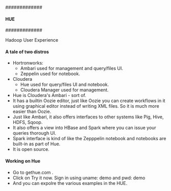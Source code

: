 #############
#### HUE ####
#############

Hadoop User Experience

#### A tale of two distros
- Hortronworks:
    - Ambari used for management and query/files UI.
    - Zeppelin used for notebook.
- Cloudera
    - Hue used for query/files UI and notebook.
    - Cloudera Manager used for management.
- Hue is Cloudera's Ambari - sort of.
- It has a builtin Oozie editor, just like Oozie you can create workflows in it using graphical editor instead of writing XML
  files. So it is much more easier than Oozie.
- Just like Ambari, it also offers interfaces to other systems like Pig, Hive, HDFS, Sqoop.
- It also offers a view into HBase and Spark where you can issue your queries thorough UI.
- Spark interface is kind of like the Zepppelin notebook and notebooks are built-in as part of Hue.
- It is open source.

#### Working on Hue
- Go to gethue.com .
- Click on Try it now. Sign in using uname: demo and pwd: demo
- And you can expolre the various examples in the HUE.
